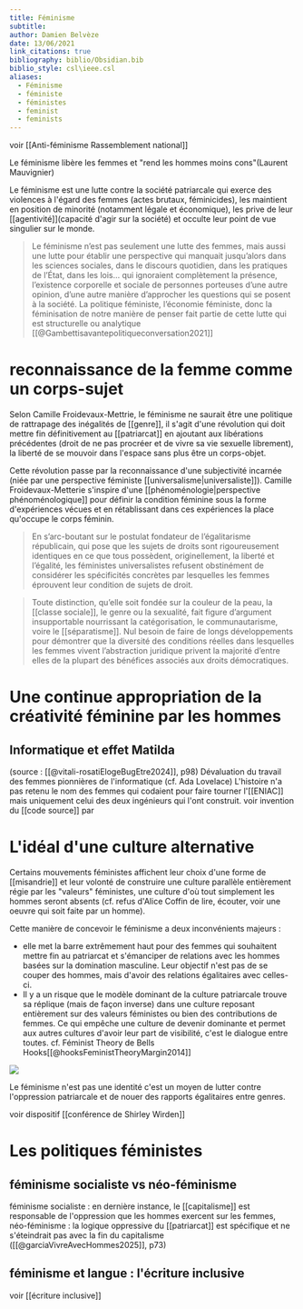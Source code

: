 ```yaml
---
title: Féminisme
subtitle: 
author: Damien Belvèze
date: 13/06/2021
link_citations: true
bibliography: biblio/Obsidian.bib
biblio_style: csl\ieee.csl
aliases:
  - Féminisme
  - féministe
  - féministes
  - feminist
  - feminists
---
```


voir [[Anti-féminisme Rassemblement national]]

Le féminisme libère les femmes et "rend les hommes moins cons"(Laurent Mauvignier)

Le féminisme est une lutte contre la société patriarcale qui exerce des violences à l'égard des femmes (actes brutaux, féminicides), les maintient en position de minorité (notamment légale et économique), les prive de leur [[agentivité]](capacité d'agir sur la société) et occulte leur point de vue singulier sur le monde. 

>Le féminisme n’est pas seulement une lutte des femmes, mais aussi une lutte pour établir une perspective qui manquait jusqu’alors dans les sciences sociales, dans le discours quotidien, dans les pratiques de l’État, dans les lois… qui ignoraient complètement la présence, l’existence corporelle et sociale de personnes porteuses d’une autre opinion, d’une autre manière d’approcher les questions qui se posent à la société. La politique féministe, l’économie féministe, donc la féminisation de notre manière de penser fait partie de cette lutte qui est structurelle ou analytique [[@Gambettisavantepolitiqueconversation2021]]

# reconnaissance de la femme comme un corps-sujet

Selon Camille Froidevaux-Mettrie, le féminisme ne saurait être une politique de rattrapage des inégalités de [[genre]], il s'agit d'une révolution qui doit mettre fin définitivement au [[patriarcat]] en ajoutant aux libérations précédentes (droit de ne pas procréer et de vivre sa vie sexuelle librement), la liberté de se mouvoir dans l'espace sans plus être un corps-objet. 

Cette révolution passe par la reconnaissance d'une subjectivité incarnée (niée par une perspective féministe [[universalisme|universaliste]]). 
Camille Froidevaux-Metterie s'inspire d'une [[phénoménologie|perspective phénoménologique]] pour définir la condition féminine sous la forme d'expériences vécues et en rétablissant dans ces expériences la place qu'occupe le corps féminin. 

>En s’arc-boutant sur le postulat fondateur de l’égalitarisme républicain, qui pose que les sujets de droits sont rigoureusement identiques en ce que tous possèdent, originellement, la liberté et l’égalité, les féministes universalistes refusent obstinément de considérer les spécificités concrètes par lesquelles les femmes éprouvent leur condition de sujets de droit.

>Toute distinction, qu’elle soit fondée sur la couleur de la peau, la [[classe sociale]], le genre ou la sexualité, fait figure d’argument insupportable nourrissant la catégorisation, le communautarisme, voire le [[séparatisme]]. Nul besoin de faire de longs développements pour démontrer que la diversité des conditions réelles dans lesquelles les femmes vivent l’abstraction juridique privent la majorité d’entre elles de la plupart des bénéfices associés aux droits démocratiques.

# Une continue appropriation de la créativité féminine par les hommes

## Informatique et effet Matilda

(source : [[@vitali-rosatiElogeBugEtre2024]], p98)
Dévaluation du travail des femmes pionnières de l'informatique (cf. Ada Lovelace)
L'histoire n'a pas retenu le nom des femmes qui codaient pour faire tourner l'[[ENIAC]] mais uniquement celui des deux ingénieurs qui l'ont construit. 
voir invention du [[code source]] par 



# L'idéal d'une culture alternative

Certains mouvements féministes affichent leur choix d'une forme de [[misandrie]] et leur volonté de construire une culture parallèle entièrement régie par les "valeurs" féministes, une culture d'où tout simplement les hommes seront absents (cf. refus d'Alice Coffin de lire, écouter, voir une oeuvre qui soit faite par un homme). 

Cette manière de concevoir le féminisme a deux inconvénients majeurs : 
- elle met la barre extrêmement haut pour des femmes qui souhaitent mettre fin au patriarcat et s'émanciper de relations avec les hommes basées sur la domination masculine. Leur objectif n'est pas de se couper des hommes, mais d'avoir des relations égalitaires avec celles-ci. 
- Il y a un risque que le modèle dominant de la culture patriarcale trouve sa réplique (mais de façon inverse) dans une culture reposant entièrement sur des valeurs féministes ou bien des contributions de femmes. Ce qui empêche une culture de devenir dominante et permet aux autres cultures d'avoir leur part de visibilité, c'est le dialogue entre toutes. cf. Féminist Theory de Bells Hooks[[@hooksFeministTheoryMargin2014]]

![](communauté_féministe.jpg)

Le féminisme n'est pas une identité c'est un moyen de lutter contre l'oppression patriarcale et de nouer des rapports égalitaires entre genres.


voir dispositif [[conférence  de Shirley Wirden]]

# Les politiques féministes

## féminisme socialiste vs néo-féminisme

féminisme socialiste : en dernière instance, le [[capitalisme]] est responsable de l'oppression que les hommes exercent sur les femmes, néo-féminisme : la logique oppressive du [[patriarcat]] est spécifique et ne s'éteindrait pas avec la fin du capitalisme ([[@garciaVivreAvecHommes2025]], p73)  

## féminisme et langue : l'écriture inclusive

voir [[écriture inclusive]]